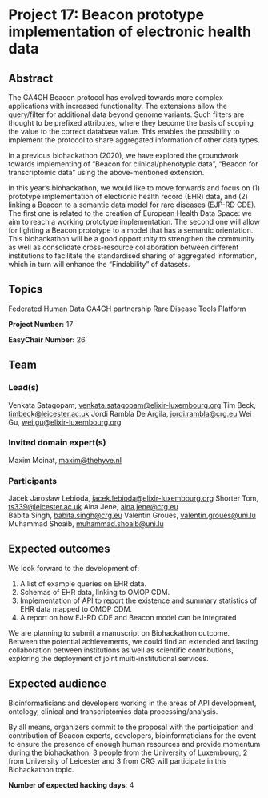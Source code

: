 # Project 17: Beacon prototype implementation of electronic health data

## Abstract

The GA4GH Beacon protocol has evolved towards more complex applications with increased functionality. The extensions allow the query/filter for additional data beyond genome variants. Such filters are thought to be prefixed attributes, where they become the basis of scoping the value to the correct database value. This enables the possibility to implement the protocol to share aggregated information of other data types.

In a previous biohackathon (2020), we have explored the groundwork towards implementing of “Beacon for clinical/phenotypic data”, “Beacon for transcriptomic data” using the above-mentioned extension.

In this year’s biohackathon, we would like to move forwards and focus on (1) prototype implementation of electronic health record (EHR) data, and (2) linking a Beacon to a semantic data model for rare diseases (EJP-RD CDE). The first one is related to the creation of European Health Data Space: we aim to reach a working prototype implementation. The second one will allow for lighting a Beacon prototype to a model that has a semantic orientation. This biohackathon will be a good opportunity to strengthen the community as well as consolidate cross-resource collaboration between different institutions to facilitate the standardised sharing of aggregated information, which in turn will enhance the “Findability” of datasets.

## Topics

Federated Human Data
GA4GH partnership
Rare Disease
Tools Platform

**Project Number:** 17



**EasyChair Number:** 26

## Team

### Lead(s)

Venkata Satagopam, venkata.satagopam@elixir-luxembourg.org
Tim Beck, timbeck@leicester.ac.uk
Jordi Rambla De Argila,  jordi.rambla@crg.eu
Wei Gu, wei.gu@elixir-luxembourg.org

### Invited domain expert(s)
Maxim Moinat, maxim@thehyve.nl

### Participants 
Jacek Jarosław Lebioda, jacek.lebioda@elixir-luxembourg.org 
Shorter Tom, ts339@leicester.ac.uk 
Aina Jene, aina.jene@crg.eu  
Babita Singh, babita.singh@crg.eu
Valentin Groues, valentin.groues@uni.lu 
Muhammad Shoaib, muhammad.shoaib@uni.lu 


## Expected outcomes

We look forward to the development of:
1)    A list of example queries on EHR data.
2)    Schemas of EHR data, linking to OMOP CDM.
3)   Implementation of API to report the existence and summary statistics of EHR data mapped to OMOP CDM.
4) A report on how EJ-RD CDE and Beacon model can be integrated

We are planning to submit a manuscript on Biohackathon outcome. Between the potential achievements, we could find an extended and lasting collaboration between institutions as well as scientific contributions, exploring the deployment of joint multi-institutional services.

## Expected audience

Bioinformaticians and developers working in the areas of API development, ontology, clinical and transcriptomics data processing/analysis.

By all means, organizers commit to the proposal with the participation and contribution of Beacon experts, developers, bioinformaticians for the event to ensure the presence of enough human resources and provide momentum during the biohackathon. 3 people from the University of Luxembourg, 2 from University of Leicester and 3 from CRG will participate in this Biohackathon topic.


**Number of expected hacking days**: 4

